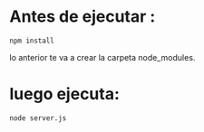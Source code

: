 # Antes de ejecutar :

```
npm install
```

lo anterior te va a crear la carpeta node_modules.

# luego ejecuta:

```
node server.js
```